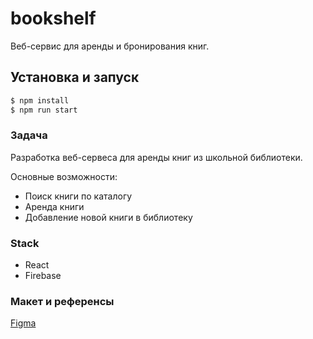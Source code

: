 # bookshelf
Веб-сервис для аренды и бронирования книг.  

## Установка и запуск

```bash
$ npm install
$ npm run start
```

### Задача
Разработка веб-сервеса для аренды книг из школьной библиотеки.

Основные возможности:
- Поиск книги по каталогу
- Аренда книги
- Добавление новой книги в библиотеку 

### Stack
- React
- Firebase


### Макет и референсы
[Figma](https://www.figma.com/file/oBbd2fKV3gRC30rbegOTAD/bookshelf_21s?type=design&node-id=0%3A1&t=iMfV6jjDVyv2FxZF-1)
